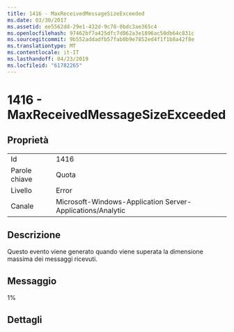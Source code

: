 ```yaml
---
title: 1416 - MaxReceivedMessageSizeExceeded
ms.date: 03/30/2017
ms.assetid: ee5562dd-29e1-432d-9c78-0bdc3ae365c4
ms.openlocfilehash: 97462bf7a425dfc7d062a3e1896ac50db64c831c
ms.sourcegitcommit: 9b552addadfb57fab0b9e7852ed4f1f1b8a42f8e
ms.translationtype: MT
ms.contentlocale: it-IT
ms.lasthandoff: 04/23/2019
ms.locfileid: "61782265"
---
```

# <a name="1416---maxreceivedmessagesizeexceeded"></a>1416 - MaxReceivedMessageSizeExceeded
## <a name="properties"></a>Proprietà  
  
|||  
|-|-|  
|Id|1416|  
|Parole chiave|Quota|  
|Livello|Error|  
|Canale|Microsoft-Windows-Application Server-Applications/Analytic|  
  
## <a name="description"></a>Descrizione  
 Questo evento viene generato quando viene superata la dimensione massima dei messaggi ricevuti.  
  
## <a name="message"></a>Messaggio  
 1%  
  
## <a name="details"></a>Dettagli
